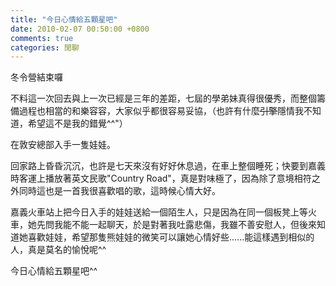 ```yaml
---
title: "今日心情給五顆星吧"
date: 2010-02-07 00:50:00 +0800
comments: true
categories: 閒聊
---
```

<p>冬令營結束囉</p><p>不料這一次回去與上一次已經是三年的差距，七屆的學弟妹真得很優秀，而整個籌備過程也相當的和樂容容，大家似乎都很容易妥協，（也許有什麼<s>引擎</s>隱情我不知道，希望這不是我的錯覺^^"）</p><p>在敦安總部入手一隻娃娃。</p><p>回家路上昏昏沉沉，也許是七天來沒有好好休息過，在車上整個睡死；快要到嘉義時客運上播放著英文民歌"Country Road"，真是對味極了，因為除了意境相符之外同時這也是一首我很喜歡唱的歌，這時候心情大好。</p><p>嘉義火車站上把今日入手的娃娃送給一個陌生人，只是因為在同一個板凳上等火車，她先問我能不能一起聊天，於是對著我吐露悲傷，我雖不善安慰人，但後來知道她喜歡娃娃，希望那隻熊娃娃的微笑可以讓她心情好些......能這樣遇到相似的人，真是莫名的愉悅呢^^</p><p>今日心情給五顆星吧^^</p>
